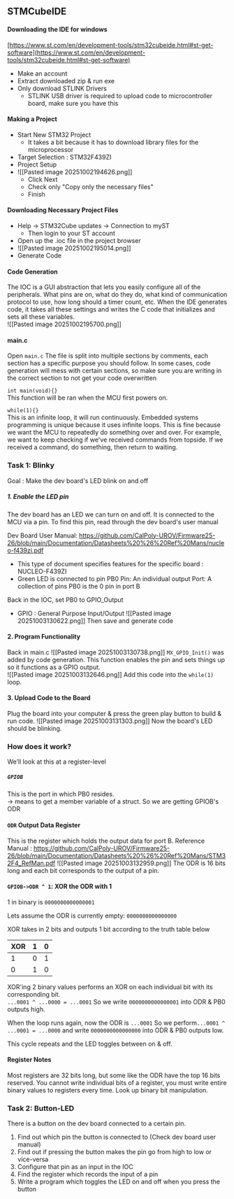## STMCubeIDE
#### Downloading the IDE for windows
[https://www.st.com/en/development-tools/stm32cubeide.html#st-get-software](https://www.st.com/en/development-tools/stm32cubeide.html#st-get-software)  

- Make an account
- Extract downloaded zip & run exe
- Only download STLINK Drivers
	- STLINK USB driver is required to upload code to microcontroller board, make sure you have this  

#### Making a Project  
- Start New STM32 Project
	- It takes a bit because it has to download library files for the microprocessor
- Target Selection : STM32F439ZI
- Project Setup
- ![[Pasted image 20251002194626.png]]
	- Click Next
	- Check only "Copy only the necessary files"
	- Finish

#### Downloading Necessary Project Files
- Help -> STM32Cube updates -> Connection to myST
	- Then login to your ST account
- Open up the .ioc file in the project browser
- ![[Pasted image 20251002195014.png]]
- Generate Code

#### Code Generation
The IOC is a GUI abstraction that lets you easily configure all of the peripherals. What pins are on, what do they do, what kind of communication protocol to use, how long should a timer count, etc. When the IDE generates code, it takes all these settings and writes the C code that initializes and sets all these variables.  
![[Pasted image 20251002195700.png]]

#### main.c
Open `main.c` The file is split into multiple sections by comments, each section has a specific purpose you should follow. In some cases, code generation will mess with certain sections, so make sure you are writing in the correct section to not get your code overwritten

`int main(void){}`   
	This function will be ran when the MCU first powers on.    

`while(1){}`   
	This is an infinite loop, it will run continuously. Embedded systems programming is unique because it uses infinite loops. This is fine because we want the MCU to repeatedly do something over and over. For example, we want to keep checking if we've received commands from topside. If we received a command, do something, then return to waiting.

### Task 1: Blinky 
Goal : Make the dev board's LED blink on and off
##### 1. Enable the LED pin
The dev board has an LED we can turn on and off. It is connected to the MCU via a pin. To find this pin, read through the dev board's user manual 

Dev Board User Manual: https://github.com/CalPoly-UROV/Firmware25-26/blob/main/Documentation/Datasheets%20%26%20Ref%20Mans/nucleo-f439zi.pdf
- This type of document specifies features for the specific board : NUCLEO-F439ZI
- Green LED is connected to pin PB0
	Pin: An individual output
	Port: A collection of pins
	PB0 is the 0 pin in port B

Back in the IOC, set PB0 to GPIO_Output  
- GPIO : General Purpose Input/Output
![[Pasted image 20251003130622.png]]
Then save and generate code

#### 2. Program Functionality
Back in main.c
![[Pasted image 20251003130738.png]]
`MX_GPIO_Init()` was added by code generation. This function enables the pin and sets things up so it functions as a GPIO output.  
![[Pasted image 20251003132646.png]]
Add this code into the `while(1)` loop. 

#### 3. Upload Code to the Board  
Plug the board into your computer & press the green play button to build & run code.
![[Pasted image 20251003131303.png]]
Now the board's LED should be blinking.

### How does it work?  
We’ll look at this at a register-level

##### `GPIOB`
This is the port in which PB0 resides.  
-> means to get a member variable of a struct. So we are getting GPIOB's ODR

#### `ODR` Output Data Register
This is the register which holds the output data for port B.
Reference Manual : https://github.com/CalPoly-UROV/Firmware25-26/blob/main/Documentation/Datasheets%20%26%20Ref%20Mans/STM32F4_RefMan.pdf
![[Pasted image 20251003132959.png]]
The ODR is 16 bits long and each bit corresponds to the output of a pin.

#### `GPIOB->ODR ^ 1`: XOR the ODR with 1
1 in binary is `0000000000000001`  

Lets assume the ODR is currently empty: `0000000000000000`  

XOR takes in 2 bits and outputs 1 bit according to the truth table below  

| XOR | 1   | 0   |
| --- | --- | --- |
| 1   | 0   | 1   |
| 0   | 1   | 0   |
XOR'ing 2 binary values performs an XOR on each individual bit with its corresponding bit.  
`...0001 ^ ...0000 = ...0001`  So we write `0000000000000001` into ODR & PB0 outputs high.  

When the loop runs again, now the ODR is `...0001` So we perform`...0001 ^ ...0001 = ...0000` and write `0000000000000000` into ODR & PB0 outputs low.  

This cycle repeats and the LED toggles between on & off.  

#### Register Notes
Most registers are 32 bits long, but some like the ODR have the top 16 bits reserved. You cannot write individual bits of a register, you must write entire binary values to registers every time. Look up binary bit manipulation.

### Task 2: Button-LED 
There is a button on the dev board connected to a certain pin. 
1. Find out which pin the button is connected to (Check dev board user manual)
2. Find out if pressing the button makes the pin go from high to low or vice-versa
3. Configure that pin as an input in the IOC
4. Find the register which records the input of a pin
5. Write a program which toggles the LED on and off when you press the button